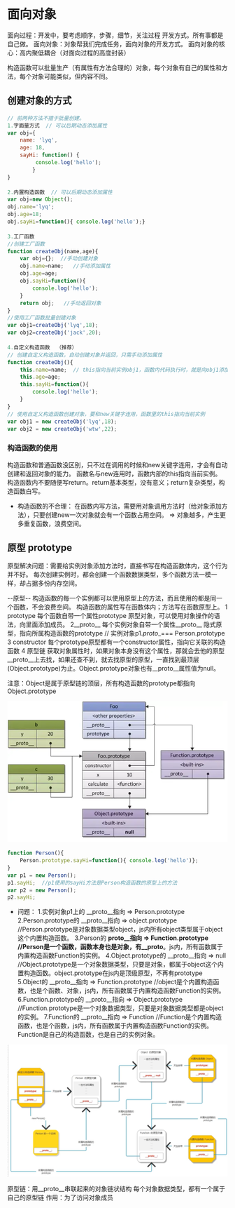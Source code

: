 # 面向对象

面向过程：开发中，要考虑顺序，步骤，细节，关注过程 开发方式。所有事都是自己做。
面向对象：对象帮我们完成任务，面向对象的开发方式。
面向对象的核心：高内聚低耦合（对面向过程的高度封装）

构造函数可以批量生产（有属性有方法合理的）对象，每个对象有自己的属性和方法，每个对象可能类似，但内容不同。

## 创建对象的方式

```javascript
// 前两种方法不擅于批量创建。
1.字面量方式  // 可以后期动态添加属性
var obj={
    name: 'lyq',
    age: 18,
    sayHi: function() {
         console.log('hello');
        }
}

2.内置构造函数  // 可以后期动态添加属性
var obj=new Object();
obj.name='lyq';
obj.age=18;
obj.sayHi=function(){ console.log('hello');}

3.工厂函数
//创建工厂函数
function createObj(name,age){
    var obj={};  //手动创建对象
    obj.name=name;   //手动添加属性
    obj.age=age;
    obj.sayHi=function(){
        console.log('hello');
    }
    return obj;   //手动返回对象
}
//使用工厂函数批量创建对象
var obj1=createObj('lyq',18);
var obj2=createObj('jack',20);

4.自定义构造函数  （推荐）
// 创建自定义构造函数，自动创建对象并返回，只需手动添加属性
function createObj(){
    this.name=name;  // this指向当前实例obj1，函数内代码执行时，就是向obj1添加这些成员
    this.age=age;
    this.sayHi=function(){
        console.log('hello');
    }
}
// 使用自定义构造函数创建对象，要和new关键字连用，函数里的this指向当前实例
var obj1 = new createObj('lyq',18);
var obj2 = new createObj('wtw',22);
```

### 构造函数的使用

构造函数和普通函数没区别，只不过在调用的时候和new关键字连用，才会有自动创建和返回对象的能力。
函数名与new连用时，函数内部的this指向当前实例。
构造函数内不要随便写return。return基本类型，没有意义；return复杂类型，构造函数白写。

* 构造函数的不合理：
在函数内写方法，需要用对象调用方法时（给对象添加方法），只要创建new一次对象就会有一个函数占用空间。 => 对象越多，产生更多重复函数，浪费空间。

## 原型 prototype

原型解决问题：需要给实例对象添加方法时，直接书写在构造函数体内，这个行为并不好。
每次创建实例时，都会创建一个函数数据类型，多个函数方法一模一样，却占据多份内存空间。

--原型--
构造函数的每一个实例都可以使用原型上的方法，而且使用的都是同一个函数，不会浪费空间。
构造函数的属性写在函数体内；方法写在函数原型上。
1 prototype
每个函数自带一个属性prototype 原型对象，可以使用对象操作的语法，向里面添加成员。
2__proto__
每个实例对象自带一个属性__proto__  隐式原型，指向所属构造函数的prototype
// 实例对象p1._proto__=== Person.prototype
3 constructor
每个prototype原型都有一个constructor属性，指向它关联的构造函数
4 原型链
获取对象属性时，如果对象本身没有这个属性，那就会去他的原型__proto__上去找，如果还查不到，就去找原型的原型，一直找到最顶层(Object.prototype)为止。Object.prototype对象也有__proto__属性值为null。

注意：Object是属于原型链的顶层，所有构造函数的prototype都指向Object.prototype

![原型链](./img/yxl.png)

```javascript
function Person(){
    Person.prototype.sayHi=function(){ console.log('hello')};
}
var p1 = new Person();
p1.sayHi;  //p1使用的sayHi方法是Person构造函数的原型上的方法
var p2 = new Person();
p2.sayHi;
```

* 问题：
1.实例对象p1上的 __proto__指向 => Person.prototype
2.Person.prototype的 __proto__指向 => object.prototype   //Person.prototype是对象数据类型object，js内所有object类型属于object这个内置构造函数。
3.Person的 __proto__指向 => Function.prototype  //Person是一个函数，函数本身也是对象，有__proto__。js内，所有函数属于内置构造函数Function的实例。
4.Object.prototype的 __proto__指向 => null   //Object.prototype是一个对象数据类型，只要是对象，都属于object这个内置构造函数。object.prototype在js内是顶级原型，不再有prototype
5.Object的 __proto__指向 => Function.prototype   //object是个内置构造函数，也是个函数、对象，js内，所有函数属于内置构造函数Function的实例。
6.Function.prototype的 __proto__指向 => Object.prototype  //Function.prototype是一个对象数据类型，只要是对象数据类型都是object的实例。
7.Function的 __proto__指向 => Function  //Function是个内置构造函数，也是个函数，js内，所有函数属于内置构造函数Function的实例。Function是自己的构造函数，也是自己的实例对象。

![原型链](./img/es6-2.png)

原型链：用__proto__串联起来的对象链状结构
每个对象数据类型，都有一个属于自己的原型链
作用：为了访问对象成员
